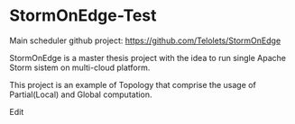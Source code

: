 # StormOnEdge-Test

Main scheduler github project: https://github.com/Telolets/StormOnEdge

StormOnEdge is a master thesis project with the idea to run single Apache Storm sistem on multi-cloud platform.

This project is an example of Topology that comprise the usage of Partial(Local) and Global computation.

Edit

